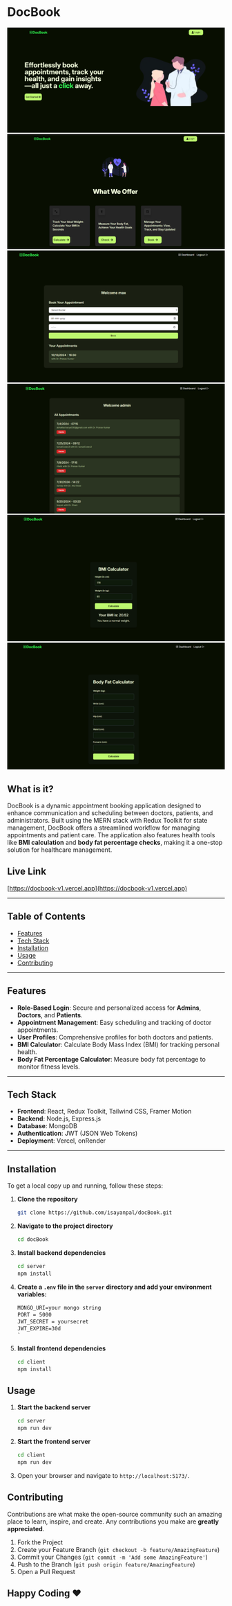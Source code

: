 # DocBook

<img src="images/1.png">
<img src="images/2.png">
<img src="images/3.png">
<img src="images/4.png">
<img src="images/5.png">
<img src="images/6.png">

## What is it?

DocBook is a dynamic appointment booking application designed to enhance communication and scheduling between doctors, patients, and administrators. Built using the MERN stack with Redux Toolkit for state management, DocBook offers a streamlined workflow for managing appointments and patient care. The application also features health tools like **BMI calculation** and **body fat percentage checks**, making it a one-stop solution for healthcare management.

## Live Link

[https://docbook-v1.vercel.app](https://docbook-v1.vercel.app)

---

## Table of Contents

- [Features](#features)
- [Tech Stack](#tech-stack)
- [Installation](#installation)
- [Usage](#usage)
- [Contributing](#contributing)

---

## Features

- **Role-Based Login**: Secure and personalized access for **Admins**, **Doctors**, and **Patients**.
- **Appointment Management**: Easy scheduling and tracking of doctor appointments.
- **User Profiles**: Comprehensive profiles for both doctors and patients.
- **BMI Calculator**: Calculate Body Mass Index (BMI) for tracking personal health.
- **Body Fat Percentage Calculator**: Measure body fat percentage to monitor fitness levels.

---

## Tech Stack

- **Frontend**: React, Redux Toolkit, Tailwind CSS, Framer Motion
- **Backend**: Node.js, Express.js
- **Database**: MongoDB
- **Authentication**: JWT (JSON Web Tokens)
- **Deployment**: Vercel, onRender

---

## Installation

To get a local copy up and running, follow these steps:

1. **Clone the repository**

   ```sh
   git clone https://github.com/isayanpal/docBook.git
   ```

2. **Navigate to the project directory**

   ```sh
   cd docBook
   ```

3. **Install backend dependencies**

   ```sh
   cd server
   npm install
   ```

4. **Create a `.env` file in the `server` directory and add your environment variables:**

   ```plaintext
   MONGO_URI=your mongo string
   PORT = 5000
   JWT_SECRET = yoursecret
   JWT_EXPIRE=30d
   `

   ```

5. **Install frontend dependencies**

   ```sh
   cd client
   npm install
   ```

## Usage

1. **Start the backend server**

   ```sh
   cd server
   npm run dev
   ```

2. **Start the frontend server**

   ```sh
   cd client
   npm run dev
   ```

3. Open your browser and navigate to `http://localhost:5173/`.

## Contributing

Contributions are what make the open-source community such an amazing place to learn, inspire, and create. Any contributions you make are **greatly appreciated**.

1. Fork the Project
2. Create your Feature Branch (`git checkout -b feature/AmazingFeature`)
3. Commit your Changes (`git commit -m 'Add some AmazingFeature'`)
4. Push to the Branch (`git push origin feature/AmazingFeature`)
5. Open a Pull Request

## Happy Coding ❤️
